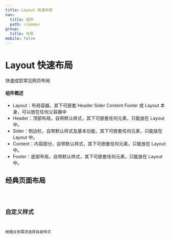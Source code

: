 ```yaml
---
title: Layout 快速布局
nav:
  title: 组件
  path: /common
group:
  title: 布局
mobile: false
---
```


# Layout 快速布局

<p>快速成型常见网页布局</p>

#### 组件概述

- Layout：布局容器，其下可嵌套 Header Sider Content Footer 或 Layout 本身，可以放在任何父容器中
- Header：顶部布局，自带默认样式，其下可嵌套任何元素，只能放在 Layout 中。
- Sider：侧边栏，自带默认样式及基本功能，其下可嵌套任何元素，只能放在 Layout 中。
- Content：内容部分，自带默认样式，其下可嵌套任何元素，只能放在 Layout 中。
- Footer：底部布局，自带默认样式，其下可嵌套任何元素，只能放在 Layout 中。

## 经典页面布局

<code src="./demos/index1.tsx"/>

## 自定义样式

<p>根据业务需求选择自身样式</p>

<code src="./demos/index2.tsx"/>

<API></API>
